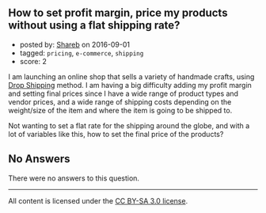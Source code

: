 ## How to set profit margin, price my products without using a flat shipping rate?

- posted by: [Shareb](https://stackexchange.com/users/1407826/shareb) on 2016-09-01
- tagged: `pricing`, `e-commerce`, `shipping`
- score: 2

<p>I am launching an online shop that sells a variety of handmade crafts, using <a href="https://en.wikipedia.org/wiki/Drop_shipping" rel="nofollow">Drop Shipping</a> method.
I am having a big difficulty adding my profit margin and setting final prices since I have a wide range of product types and vendor prices, and a wide range of shipping costs depending on the weight/size of the item and where the item is going to be shipped to.</p>

<p>Not wanting to set a flat rate for the shipping around the globe, and with a lot of variables like this, how to set the final price of the products?</p>


## No Answers

There were no answers to this question.


---

All content is licensed under the [CC BY-SA 3.0 license](https://creativecommons.org/licenses/by-sa/3.0/).

